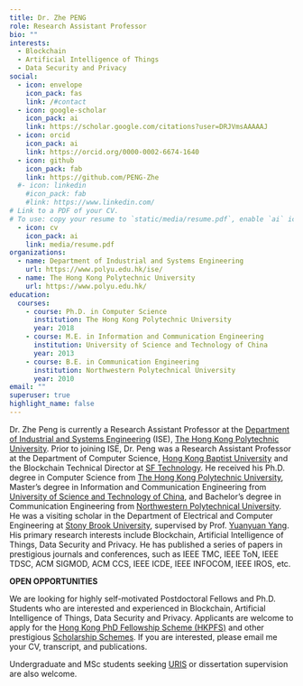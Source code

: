 ```yaml
---
title: Dr. Zhe PENG
role: Research Assistant Professor
bio: ""
interests:
  - Blockchain
  - Artificial Intelligence of Things
  - Data Security and Privacy
social:
  - icon: envelope
    icon_pack: fas
    link: /#contact
  - icon: google-scholar
    icon_pack: ai
    link: https://scholar.google.com/citations?user=DRJVmsAAAAAJ
  - icon: orcid
    icon_pack: ai
    link: https://orcid.org/0000-0002-6674-1640
  - icon: github
    icon_pack: fab
    link: https://github.com/PENG-Zhe
  #- icon: linkedin
    #icon_pack: fab
    #link: https://www.linkedin.com/
# Link to a PDF of your CV.
# To use: copy your resume to `static/media/resume.pdf`, enable `ai` icons in `params.toml`, and uncomment the lines below.
  - icon: cv
    icon_pack: ai
    link: media/resume.pdf
organizations:
  - name: Department of Industrial and Systems Engineering
    url: https://www.polyu.edu.hk/ise/
  - name: The Hong Kong Polytechnic University
    url: https://www.polyu.edu.hk/
education:
  courses:
    - course: Ph.D. in Computer Science
      institution: The Hong Kong Polytechnic University
      year: 2018
    - course: M.E. in Information and Communication Engineering
      institution: University of Science and Technology of China
      year: 2013
    - course: B.E. in Communication Engineering
      institution: Northwestern Polytechnical University
      year: 2010
email: ""
superuser: true
highlight_name: false
---
```

Dr. Zhe Peng is currently a Research Assistant Professor at the [Department of Industrial and Systems Engineering](https://www.polyu.edu.hk/ise/) (ISE), [The Hong Kong Polytechnic University](https://www.polyu.edu.hk/). Prior to joining ISE, Dr. Peng was a Research Assistant Professor at the Department of Computer Science, [Hong Kong Baptist University](https://www.hkbu.edu.hk) and the Blockchain Technical Director at [SF Technology](https://www.sf-tech.com.cn). He received his Ph.D. degree in Computer Science from [The Hong Kong Polytechnic University](https://www.polyu.edu.hk/), Master’s degree in Information and Communication Engineering from [University of Science and Technology of China](https://www.ustc.edu.cn), and Bachelor’s degree in Communication Engineering from [Northwestern Polytechnical University](https://www.nwpu.edu.cn/index.htm). He was a visiting scholar in the Department of Electrical and Computer Engineering at [Stony Brook University](https://www.stonybrook.edu), supervised by Prof. [Yuanyuan Yang](https://www.ece.stonybrook.edu/~yang/). His primary research interests include Blockchain, Artificial Intelligence of Things, Data Security and Privacy. He has published a series of papers in prestigious journals and conferences, such as IEEE TMC, IEEE ToN, IEEE TDSC, ACM SIGMOD, ACM CCS, IEEE ICDE, IEEE INFOCOM, IEEE IROS, etc.

**OPEN OPPORTUNITIES**

We are looking for highly self-motivated Postdoctoral Fellows and Ph.D. Students who are interested and experienced in Blockchain, Artificial Intelligence of Things, Data Security and Privacy. Applicants are welcome to apply for the [Hong Kong PhD Fellowship Scheme (HKPFS)](https://www.polyu.edu.hk/gs/prospective-students/hkpfs/) and other prestigious [Scholarship Schemes](https://www.polyu.edu.hk/gs/prospective-students/fellowship-scholarship-schemes/). If you are interested, please email me your CV, transcript, and publications.

Undergraduate and MSc students seeking [URIS](https://www.polyu.edu.hk/gs/ug-research/uris/about-uris/) or dissertation supervision are also welcome. 
